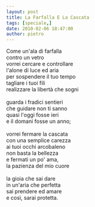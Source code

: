 ```yaml
---
layout: post
title: La Farfalla E La Cascata
tags: [speciale,]
date: 2010-02-06 18:47:00
author: pietro
---
```

Come un'ala di farfalla<br/>contro un vetro<br/>vorrei cercare e controllare<br/>l'alone di luce ed aria<br/>per sospendere il tuo tempo<br/>tagliare i tuoi fili<br/>realizzare la libertà che sogni<br/><br/>guarda i fradici sentieri<br/>che guidare non ti sanno<br/>quasi l'oggi fosse ieri<br/>e il domani fosse un anno;<br/><br/>vorrei fermare la cascata<br/>con una semplice carezza<br/>ai tuoi occhi arcobaleno<br/>non basta la bellezza<br/>e fermati un po' ama,<br/>la pazienza del mio cuore<br/><br/>la gioia che sai dare<br/>in un'aria che perfetta<br/>sai prendere ed amare<br/>e così, sarai protetta.
